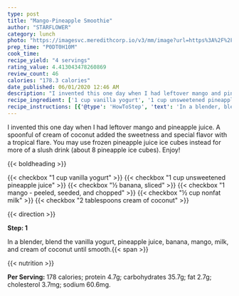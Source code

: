 ```yaml
---
type: post
title: "Mango-Pineapple Smoothie"
author: "STARFLOWER"
category: lunch
photo: "https://imagesvc.meredithcorp.io/v3/mm/image?url=https%3A%2F%2Fimages.media-allrecipes.com%2Fuserphotos%2F812481.jpg"
prep_time: "P0DT0H10M"
cook_time: 
recipe_yield: "4 servings"
rating_value: 4.413043478260869
review_count: 46
calories: "178.3 calories"
date_published: 06/01/2020 12:46 AM
description: "I invented this one day when I had leftover mango and pineapple juice. A spoonful of cream of coconut added the sweetness and special flavor with a tropical flare. You may use frozen pineapple juice ice cubes instead for more of a slush drink (about 8 pineapple ice cubes).  Enjoy!"
recipe_ingredient: ['1 cup vanilla yogurt', '1 cup unsweetened pineapple juice', '½ banana, sliced', '1 mango - peeled, seeded, and chopped', '½ cup nonfat milk', '2 tablespoons cream of coconut']
recipe_instructions: [{'@type': 'HowToStep', 'text': 'In a blender, blend the vanilla yogurt, pineapple juice, banana, mango, milk, and cream of coconut until smooth.\n'}]
---
```


I invented this one day when I had leftover mango and pineapple juice. A spoonful of cream of coconut added the sweetness and special flavor with a tropical flare. You may use frozen pineapple juice ice cubes instead for more of a slush drink (about 8 pineapple ice cubes).  Enjoy! 

{{< boldheading >}}

{{< checkbox "1 cup vanilla yogurt" >}}
{{< checkbox "1 cup unsweetened pineapple juice" >}}
{{< checkbox "½  banana, sliced" >}}
{{< checkbox "1  mango - peeled, seeded, and chopped" >}}
{{< checkbox "½ cup nonfat milk" >}}
{{< checkbox "2 tablespoons cream of coconut" >}}


{{< direction >}}

**Step: 1**

In a blender, blend the vanilla yogurt, pineapple juice, banana, mango, milk, and cream of coconut until smooth.{{< span >}}

{{< nutrition >}}

**Per Serving:** 178 calories; protein 4.7g; carbohydrates 35.7g; fat 2.7g; cholesterol 3.7mg; sodium 60.6mg.